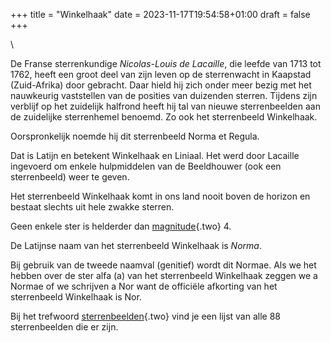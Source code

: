 +++
title = "Winkelhaak"
date = 2023-11-17T19:54:58+01:00
draft = false
+++

\

De Franse sterrenkundige *Nicolas-Louis de Lacaille*, die leefde van
1713 tot 1762, heeft een groot deel van zijn leven op de sterrenwacht in
Kaapstad (Zuid-Afrika) door gebracht. Daar hield hij zich onder meer
bezig met het nauwkeurig vaststellen van de posities van duizenden
sterren. Tijdens zijn verblijf op het zuidelijk halfrond heeft hij tal
van nieuwe sterrenbeelden aan de zuidelijke sterrenhemel benoemd. Zo ook
het sterrenbeeld Winkelhaak.

Oorspronkelijk noemde hij dit sterrenbeeld Norma et Regula.

Dat is Latijn en betekent Winkelhaak en Liniaal. Het werd door Lacaille
ingevoerd om enkele hulpmiddelen van de Beeldhouwer (ook een
sterrenbeeld) weer te geven.

Het sterrenbeeld Winkelhaak komt in ons land nooit boven de horizon en
bestaat slechts uit hele zwakke sterren.

Geen enkele ster is helderder dan [magnitude](magnitud.html){.two} 4.

De Latijnse naam van het sterrenbeeld Winkelhaak is *Norma*.

Bij gebruik van de tweede naamval (genitief) wordt dit Normae. Als we
het hebben over de ster alfa (a) van het sterrenbeeld Winkelhaak zeggen
we a Normae of we schrijven a Nor want de officiële afkorting van het
sterrenbeeld Winkelhaak is Nor.

Bij het trefwoord [sterrenbeelden](sterrenb.html){.two} vind je een
lijst van alle 88 sterrenbeelden die er zijn.
